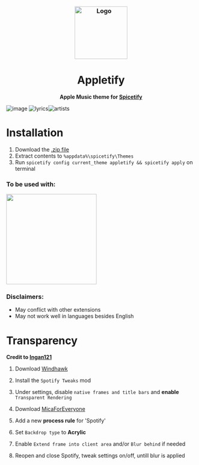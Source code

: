 <h3 align="center">
	<img src="https://github.com/raysin1/Appletify/blob/main/screenshots/icon.png?raw=true" width="140" alt="Logo"/><br/>
</h3>
<div align="center">
  <h1>Appletify</h1>
  
  **Apple Music theme for [Spicetify](https://github.com/spicetify/spicetify-cli)**
  
</div>




![image](https://github.com/thrway237/apple-music-spicetify/blob/main/screenshots/preview.png)
![lyrics](https://github.com/user-attachments/assets/2156743e-d7d7-4667-83a7-e515167d2fa3)![artists](https://github.com/user-attachments/assets/92bd699a-5ed9-4fc2-8af2-e8cdfbe59b6c)




# Installation
1. Download the [.zip file](https://raw.githubusercontent.com/raysin1/Appletify/main/appletify.zip)
2. Extract contents to `%appdata%\spicetify\Themes`
3. Run `spicetify config current_theme appletify && spicetify apply` on terminal



### To be used with:

<img src="https://github.com/user-attachments/assets/82cd3960-9401-4cc5-9cab-e68590e3ef75" width="240"/>

### Disclaimers:
- May conflict with other extensions
- May not work well in languages besides English

# Transparency
**Credit to [Ingan121](https://github.com/Ingan121/)**
1. Download [Windhawk](https://windhawk.net/)
2. Install the `Spotify Tweaks` mod
3. Under settings, disable `native frames and title bars` and **enable** `Transparent Rendering`
   
4. Download [MicaForEveryone](https://github.com/MicaForEveryone/MicaForEveryone)
5. Add a new **process rule** for 'Spotify'
7. Set `Backdrop type` to **Acrylic**
8. Enable `Extend frame into client area` and/or `Blur behind` if needed
9. Reopen and close Spotify, tweak settings on/off, untill blur is applied


